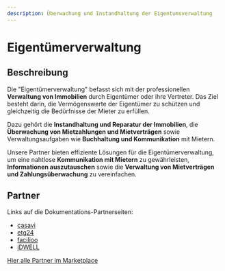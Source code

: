 ```yaml
---
description: Überwachung und Instandhaltung der Eigentumsverwaltung
---
```


# Eigentümerverwaltung

## Beschreibung

Die "Eigentümerverwaltung" befasst sich mit der professionellen **Verwaltung von Immobilien** durch Eigentümer oder ihre Vertreter. Das Ziel besteht darin, die Vermögenswerte der Eigentümer zu schützen und gleichzeitig die Bedürfnisse der Mieter zu erfüllen.&#x20;

Dazu gehört die **Instandhaltung und Reparatur der Immobilien**, die **Überwachung von Mietzahlungen und Mietverträgen** sowie Verwaltungsaufgaben wie **Buchhaltung und Kommunikation** mit Mietern.

Unsere Partner bieten effiziente Lösungen für die Eigentümerverwaltung, um eine nahtlose **Kommunikation mit Mietern** zu gewährleisten, **Informationen auszutauschen** sowie die **Verwaltung von Mietverträgen und Zahlungsüberwachung** zu vereinfachen.&#x20;

## Partner

Links auf die Dokumentations-Partnerseiten:

* [casavi](../partner-and-apps/casavi.md)
* [etg24](../partner-and-apps/etg24.md)
* [facilioo](../partner-and-apps/facilioo.md)
* [iDWELL](../partner-and-apps/idwell.md)

[Hier alle Partner im Marketplace](https://marketplace.aareon.com/de/category/lease-management)
